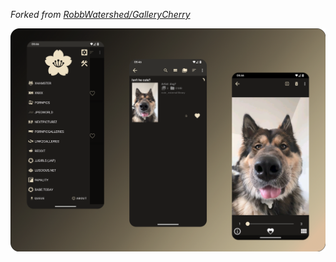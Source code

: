 *Forked from [RobbWatershed/GalleryCherry](https://github.com/RobbWatershed/GalleryCherry)*

![](https://github.com/h6rd/GalleryCherry-MaterialYou/blob/main/.assets/!welcome.png)
